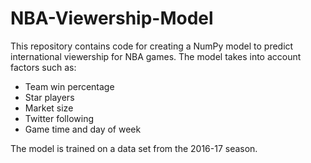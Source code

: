 # NBA-Viewership-Model

This repository contains code for creating a NumPy model to predict international viewership for NBA games.  The model takes into account factors such as:
* Team win percentage
* Star players
* Market size
* Twitter following
* Game time and day of week

The model is trained on a data set from the 2016-17 season.
